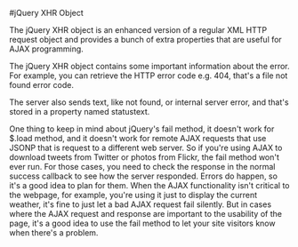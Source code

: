 #jQuery XHR Object

The jQuery XHR object is an enhanced version of a regular XML HTTP request object and provides a bunch of extra properties that are useful for AJAX programming.

The jQuery XHR object contains some important information about the error. For example, you can retrieve the HTTP error code e.g. 404, that's a file not found error code.

The server also sends text, like not found, or internal server error, and that's stored in a property named statustext.

One thing to keep in mind about jQuery's fail method, it doesn't work for $.load method, and it doesn't work for remote AJAX requests that use JSONP that is request to a different web server. So if you're using AJAX to download tweets from Twitter or photos from Flickr, the fail method won't ever run. For those cases, you need to check the response in the normal success callback to see how the server responded. Errors do happen, so it's a good idea to plan for them. When the AJAX functionality isn't critical to the webpage, for example, you're using it just to display the current weather, it's fine to just let a bad AJAX request fail silently. But in cases where the AJAX request and response are important to the usability of the page, it's a good idea to use the fail method to let your site visitors know when there's a problem.
